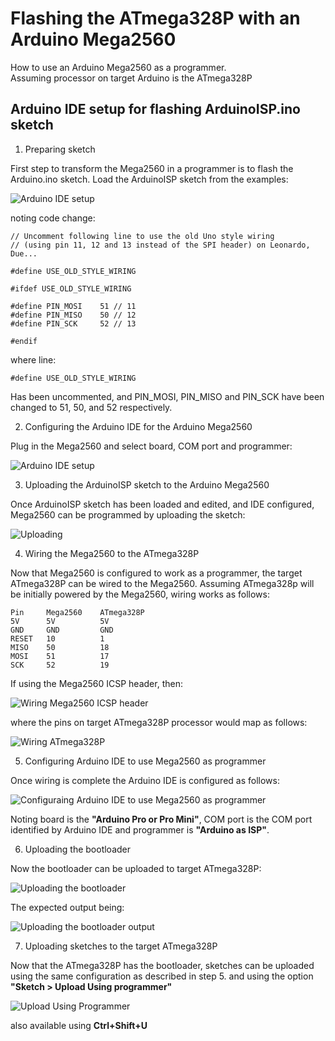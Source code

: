 # Flashing the ATmega328P with an Arduino Mega2560

How to use an Arduino Mega2560 as a programmer.  
Assuming processor on target Arduino is the ATmega328P

## Arduino IDE setup for flashing ArduinoISP.ino sketch

1. Preparing sketch   

First step to transform the Mega2560 in a programmer is to flash the Arduino.ino sketch. Load the ArduinoISP sketch from the examples:

![Arduino IDE setup](images/ArduinoISP-sketch.png)

noting code change:

```
// Uncomment following line to use the old Uno style wiring
// (using pin 11, 12 and 13 instead of the SPI header) on Leonardo, Due...

#define USE_OLD_STYLE_WIRING

#ifdef USE_OLD_STYLE_WIRING

#define PIN_MOSI	51 // 11
#define PIN_MISO	50 // 12
#define PIN_SCK		52 // 13

#endif
```

where line:

```
#define USE_OLD_STYLE_WIRING
```
Has been uncommented, and PIN_MOSI, PIN_MISO and PIN_SCK have been changed to 51, 50, and 52 respectively.

2. Configuring the Arduino IDE for the Arduino Mega2560

Plug in the Mega2560 and select board, COM port and programmer:  

![Arduino IDE setup](images/ArduinoIDE-setup.png)

3. Uploading the ArduinoISP sketch to the Arduino Mega2560

Once ArduinoISP sketch has been loaded and edited, and IDE configured, Mega2560 can be programmed by uploading the sketch:

![Uploading](images/ArduinoISP-sketch-upload.png)

4. Wiring the Mega2560 to the ATmega328P  

Now that Mega2560 is configured to work as a programmer, the target ATmega328P can be wired to the Mega2560. Assuming ATmega328p will be initially powered by the Mega2560, wiring works as follows:  
```
Pin		Mega2560	ATmega328P
5V		5V			5V
GND		GND			GND
RESET  	10			1
MISO	50			18
MOSI	51			17
SCK		52			19
```

If using the Mega2560 ICSP header, then:  

![Wiring Mega2560 ICSP header](images/Arduino-MEGA-2560.jpg)

where the pins on target ATmega328P processor would map as follows:  

![Wiring ATmega328P](images/atmega328-pinouts.jpg)

5. Configuring Arduino IDE to use Mega2560 as programmer 

Once wiring is complete the Arduino IDE is configured as follows:  

![Configuraing Arduino IDE to use Mega2560 as programmer](images/ArduinoAsISP-setup.png)  

Noting board is the **"Arduino Pro or Pro Mini"**, COM port is the COM port identified by Arduino IDE and programmer is **"Arduino as ISP"**.  

6. Uploading the bootloader  

Now the bootloader can be uploaded to target ATmega328P:  

![Uploading the bootloader](images/ArduinoISP-burn-bootloader.png)  

The expected output being:  

![Uploading the bootloader output](images/ArduinoISP-burn-bootloader-output.png)  

7. Uploading sketches to the target ATmega328P  

Now that the ATmega328P has the bootloader, sketches can be uploaded using the same configuration as described in step 5. and using the option **"Sketch > Upload Using programmer"**  

![Upload Using Programmer](images/ArduinoISP-sketch-upload-using-programmer.png) 

also available using **Ctrl+Shift+U**




